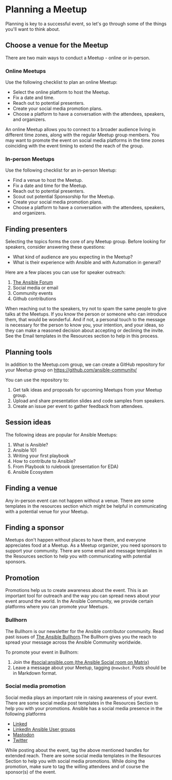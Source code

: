 # Planning a Meetup

Planning is key to a successful event, so let's go through some of the things you'll want to think about.

## Choose a venue for the Meetup

There are two main ways to conduct a Meetup - online or in-person.

### Online Meetups

Use the following checklist to plan an online Meetup:

- Select the online platform to host the Meetup.
- Fix a date and time.
- Reach out to potential presenters.
- Create your social media promotion plans.
- Choose a platform to have a conversation with the attendees, speakers, and organizers.

An online Meetup allows you to connect to a broader audience living in different time zones, along with the regular Meetup group members. You may want to promote the event on social media platforms in the time zones coinciding with the event timing to extend the reach of the group.

### In-person Meetups

Use the following checklist for an in-person Meetup:

- Find a venue to host the Meetup.
- Fix a date and time for the Meetup.
- Reach out to potential presenters.
- Scout out potential Sponsorship for the Meetup.
- Create your social media promotion plans.
- Choose a platform to have a conversation with the attendees, speakers, and organizers.


## Finding presenters

Selecting the topics forms the core of any Meetup group. Before looking for speakers, consider answering these questions:

* What kind of audience are you expecting in the Meetup? 
* What is their experience with Ansible and with Automation in general?

Here are a few places you can use for speaker outreach:

1. [The Ansible Forum](https://forum.ansible.com/)
2. Social media or email
3. Community events
4. Github contributions

When reaching out to the speakers, try not to spam the same people to give talks at the Meetups. If you know the person or someone who can introduce them, that would be wonderful. And if not, a personal touch to the message is necessary for the person to know you, your intention, and your ideas, so they can make a reasoned decision about accepting or declining the invite. See the Email templates in the Resources section to help in this process.

## Planning tools

In addition to the Meetup.com group, we can create a GitHub repository for your Meetup group on https://github.com/ansible-community/

You can use the repository to:

1. Get talk ideas and proposals for upcoming Meetups from your Meetup group.
2. Upload and share presentation slides and code samples from speakers.
3. Create an issue per event to gather feedback from attendees.


## Session ideas

The following ideas are popular for Ansible Meetups:

1. What is Ansible?
2. Ansible 101
3. Writing your first playbook
4. How to contribute to Ansible?
5. From Playbook to rulebook (presentation for EDA)
6. Ansible Ecosystem


## Finding a venue

Any in-person event can not happen without a venue. There are some templates in the resources section which might be helpful in communicating with a potential venue for your Meetup.

## Finding a sponsor

Meetups don't happen without places to have them, and everyone appreciates food at a Meetup. As a Meetup organizer, you need sponsors to support your community. There are some email and message templates in the Resources section to help you with communicating with potential sponsors.

## Promotion

Promotions help us to create awareness about the event. This is an important tool for outreach and the way you can spread news about your event around the world. In the Ansible Community, we provide certain platforms where you can promote your Meetups.

### Bullhorn

The Bullhorn is our newsletter for the Ansible contributor community. Read past issues of [The Ansible Bullhorn](https://forum.ansible.com/c/news/bullhorn/17).The Bullhorn gives you the reach to spread your message across the Ansible Community worldwide.

To promote your event in Bullhorn:

1. Join the [#social:ansible.com (the Ansible Social room on Matrix)](https://matrix.to/#/#social:ansible.com)
2. Leave a message about your Meetup, tagging `@newsbot`. Posts should be in Markdown format.


### Social media promotion

Social media plays an important role in raising awareness of your event. There are some social media post templates in the Resources Section to help you with your promotions. Ansible has a social media presence in the following platforms

* [Linked](https://www.linkedin.com/company/ansible/)
* [LinkedIn Ansible User groups](https://www.linkedin.com/groups/4648083/)
* [Mastodon](https://fosstodon.org/@ansible)
* [Twitter](https://twitter.com/ansible)


While posting about the event, tag the above mentioned handles for extended reach. There are some social media templates in the Resources Section to help you with social media promotions. While doing the promotion, make sure to tag the willing attendees and of course the sponsor(s) of the event.